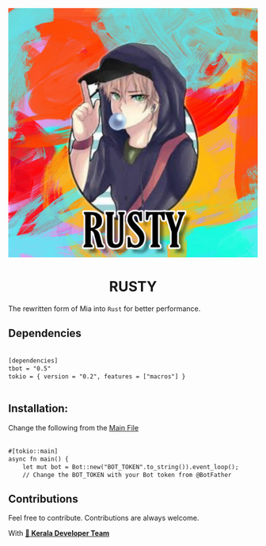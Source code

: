 <center><img src="assets/rusty.jpg"></center>
<h1 align="center">RUSTY</h1>

The rewritten form of Mia into `Rust` for better performance. 

## Dependencies

```

[dependencies]
tbot = "0.5"
tokio = { version = "0.2", features = ["macros"] }


```

## Installation:

Change the following from the [Main File](src/main.rs)

```

#[tokio::main]
async fn main() {
    let mut bot = Bot::new("BOT_TOKEN".to_string()).event_loop();
    // Change the BOT_TOKEN with your Bot token from @BotFather
```

## Contributions

Feel free to contribute. Contributions are always welcome. 

With <b>[💖 Kerala Developer Team](https://t.me/Keralasbots)</b>
